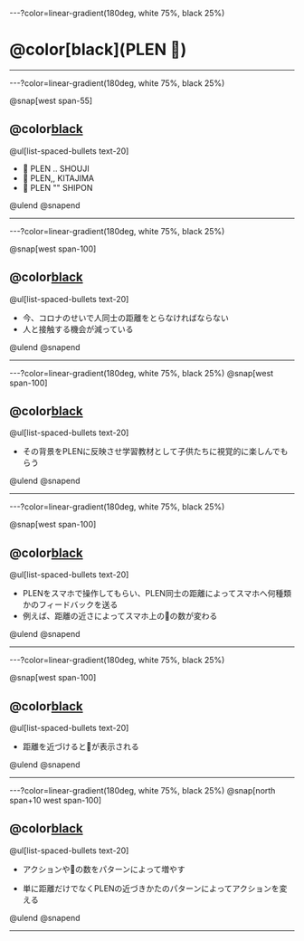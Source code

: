 ---?color=linear-gradient(180deg, white 75%, black 25%)


#  @color[black](PLEN 💛)








-----





---?color=linear-gradient(180deg, white 75%, black 25%)




@snap[west span-55]
##  @color[black](メンバー紹介)
@ul[list-spaced-bullets text-20]
- 💛 PLEN .. SHOUJI
- 💛 PLEN,, KITAJIMA
- 💛 PLEN "" SHIPON

@ulend
@snapend



---

---?color=linear-gradient(180deg, white 75%, black 25%)

@snap[west span-100]
##  @color[black](背景)
@ul[list-spaced-bullets text-20]
- 今、コロナのせいで人同士の距離をとらなければならない
- 人と接触する機会が減っている


@ulend
@snapend



---


---?color=linear-gradient(180deg, white 75%, black 25%)
@snap[west span-100]
##  @color[black](目的)
@ul[list-spaced-bullets text-20]
- その背景をPLENに反映させ学習教材として子供たちに視覚的に楽しんでもらう

@ulend
@snapend





----


---?color=linear-gradient(180deg, white 75%, black 25%)

@snap[west span-100]
##  @color[black](方法)
@ul[list-spaced-bullets text-20]
- PLENをスマホで操作してもらい、PLEN同士の距離によってスマホへ何種類かのフィードバックを送る
- 例えば、距離の近さによってスマホ上の💛の数が変わる

@ulend
@snapend




---


---?color=linear-gradient(180deg, white 75%, black 25%)

@snap[west span-100]
##  @color[black](デモ)
@ul[list-spaced-bullets text-20]
- 距離を近づけると💛が表示される

@ulend
@snapend


---





---?color=linear-gradient(180deg, white 75%, black 25%)
@snap[north span+10 west span-100]
##  @color[black](今後の課題)
@ul[list-spaced-bullets text-20]
- アクションや💛の数をパターンによって増やす

- 単に距離だけでなくPLENの近づきかたのパターンによってアクションを変える

@ulend
@snapend








---









